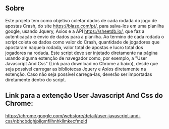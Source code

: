 ## Sobre
Este projeto tem como objetivo coletar dados de cada rodada do jogo de apostas Crash, do site https://blaze.com/pt/, para salva-los em uma planilha google, usando Jquery, Axios e a API https://sheetdb.io/, que faz a autenticação e envio de dados para a planilha. Ao termino de cada rodada o script coleta os dados como valor do Crash, quantidade de jogadores que apostaram naquela rodada, valor total de apostas e lucro total dos jogadores na rodada. Este script deve ser injetado diretamente na página usando alguma extenção de navegador como, por exemplo, a "User Javascript And Css" (Link para download no Chrome a baixo), desde que seja possível carregar as bibliotecas Jquery e Axios diretamente na extenção. Caso não seja possível carrega-las, deverão ser importadas diretamente dentro do script.

## Link para a extenção User Javascript And Css do Chrome:
https://chrome.google.com/webstore/detail/user-javascript-and-css/nbhcbdghjpllgmfilhnhkllmkecfmpld